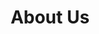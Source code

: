---
title: "About Us"
layout: "about"
draft: false

# who_we_are
who_we_are:
  enable: true
  subtitle: "Who We Are"
  title: "Hacker lords."
  description: "We are students from Ho Chi Minh city University of Technology, passionated by cybersecurity. Inherited the knowledge and experience of formal members of <a href=\"https://efiens.com/\" target=\"_blank\">Efiens</a>, we hope to push ourselves further in cybersecs and create a playground for all the students who have the same passion with us."
  image: "images/about/allmembers.jpg"

# our_mission
# our_mission:
#   enable: true
#   subtitle: "OUR MISSION"
#   title: "Main Vision And Mission Of Our Clubs"
#   description: "Provide great environment for cybersecurity enthusiasts to learn and flourish in this important sector of Computer Science."

#   image: "images/about/02.jpg"

# what_we_do
what_we_do:
  enable: true
  subtitle: "Our Works"
  title: "What We Do"
  block:
  - title: "Active CTF Competitor"
    content: "BKISC is an active member of CTFtime.org. We have been participating in a huge number of competitions both nationwide and worldwide ."

  - title: "Weekly sharing"
    content: "We are eager to learn and share new knowledge about cybersecurity. Every week, the team’s members host several seminars to discuss solutions to CTF problems or relevant topics of cybersecurity. All CTFs writeup and Seminar handouts will be uploaded weekly at our blogs: <u>**https://blog.bkisc.com**</u>"
    
  - title: "Educational resources"
    content: "Ever since founded, we have cummulated a vast amount of resources of all topics in cybersecurity via doing research and practicing CTFs for both educational purposes and enterprise solutions. Every year, we also nominate young and talented people for internships and job opportunities in the industry.<br><br><br><br><br><br>"
    
  - title: "Last Introduction Line"
    content: "Loading...<br><br><br><br><br><br>"

# about_video
# about_video:
#   enable: true
#   subtitle: "A Short Video"
#   title: "You Take Care Of The Payments, We Take Care Of The Rest."
#   description: "Protect your design vision and leave nothing up to interpretation with interaction recipes. Quickly share and access all your team members interactions by using libraries, ensuring consistcy throughout the."
#   # video_url: "https://www.youtube.com/embed/dyZcRRWiuuw"
#   video_thumbnail: "images/about/video-popup-2.jpg"


# # brands
# brands_carousel:
#   enable: true
#   subtitle: "Our Clients"
#   title: "Trusted by Thousands Companies"
#   section: "/" # brand images comming form _index.md


# # our team
# our_team:
#   enable: true
#   subtitle: "Our members"
#   title: "The People Behind"
#   description: "We were freelance designers and developers, constantly finding <br> ourselves deep in vague feedback. This made every client and team"
#   team:
#   - name: "Valentin Staykov"
#     image: "images/about/team/01.jpg"
#     designation: "Operations"
#   - name: "Bukiakta Bansalo"
#     image: "images/about/team/02.jpg"
#     designation: "Product"
#   - name: "Ortrin Okaster"
#     image: "images/about/team/03.jpg"
#     designation: "Engineering"
#   - name: "Ortrin Okaster"
#     image: "images/about/team/03.jpg"
#     designation: "Engineering"
#   - name: "Ortrin Okaster"
#     image: "images/about/team/03.jpg"
#     designation: "Engineering"
#   - name: "Ortrin Okaster"
#     image: "images/about/team/03.jpg"
#     designation: "Engineering"
#   - name: "Ortrin Okaster"
#     image: "images/about/team/03.jpg"
#     designation: "Engineering"
#   - name: "Ortrin Okaster"
#     image: "images/about/team/03.jpg"
#     designation: "Engineering"


# our office
our_office:
  enable: false
  subtitle: "Our Offices"
  title: "Made with Love Of around the world With Many Offices"
  description: "We were freelance designers and developers, constantly finding <br> ourselves deep in vague feedback. This made every client and team"
  office_locations:
  - city: "NewYork, USA"
    country_flag: "images/about/flags/us.png"
    address_line_one: "219 Bald Hill Drive"
    address_line_two: "Oakland Gardens, NY 11364"
  - city: "Australia, Perth"
    country_flag: "images/about/flags/au.png"
    address_line_one: "Flat 23 80 Anthony Circlet"
    address_line_two: "Port Guiseppe, TAS 2691"
  - city: "Berlin, Germany"
    country_flag: "images/about/flags/germany.png"
    address_line_one: "Jl Raya Dewi Sartika Ged"
    address_line_two: "Harapan Masa, Br Germeny"
  - city: "China, Wohan"
    country_flag: "images/about/flags/china.png"
    address_line_one: "1hao Wen Ti Huo Dong"
    address_line_two: "Zhong Xin 1ceng Jian Xing"

---